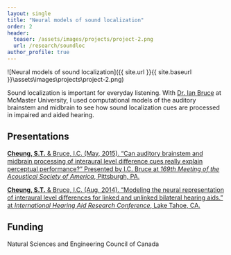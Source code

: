 ```yaml
---
layout: single
title: "Neural models of sound localization"
order: 2
header:
  teaser: /assets/images/projects/project-2.png
  url: /research/soundloc
author_profile: true
---
```


![Neural models of sound localization]({{ site.url }}{{ site.baseurl }}\assets\images\projects\project-2.png)

Sound localization is important for everyday listening. With [Dr. Ian Bruce](http://www.ece.mcmaster.ca/~ibruce/) at McMaster University, I used computational models of the auditory brainstem and midbrain to see how sound localization cues are processed in impaired and aided hearing.

## Presentations
[**Cheung, S.T.** & Bruce, I.C. (May, 2015). “Can auditory brainstem and midbrain processing of interaural level diﬀerence cues really explain perceptual performance?” Presented by I.C. Bruce at *169th Meeting of the Acoustical Society of America*, Pittsburgh, PA.](http://dx.doi.org/10.1121/1.4920775)

[**Cheung, S.T.** & Bruce, I.C. (Aug, 2014). “Modeling the neural representation of interaural level diﬀerences for linked and unlinked bilateral hearing aids.” at *International Hearing Aid Research Conference*, Lake Tahoe, CA.](https://dx.doi.org/10.13140/RG.2.2.12089.88163)

## Funding
Natural Sciences and Engineering Council of Canada
